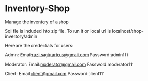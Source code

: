 # Inventory-Shop
Manage the inventory of a shop

Sql file is included into zip file. To run it on local url is localhost/shop-inventory/admin

Here are the credentials for users:

Admin:
Email:razi.sagittarious@gmail.com
Password:admin111

Moderator:
Email:moderator@gmail.com
Password:moderator111

Client:
Email:client@gmail.com
Password:client111

